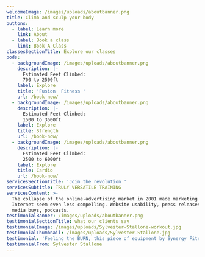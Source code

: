 ```yaml
---
welcomeImage: /images/uploads/aboutbanner.png
title: Climb and sculp your body
buttons:
  - label: Learn more
    link: About
  - label: Book a class
    link: Book A Class
classesSectionTitle: Explore our classes
pods:
  - backgroundImage: /images/uploads/aboutbanner.png
    description: |-
      Estimated Feet Climbed: 
      700 to 2500ft
    label: Explore
    title: 'Fusion  Fitness '
    url: /book-now/
  - backgroundImage: /images/uploads/aboutbanner.png
    description: |-
      Estimated Feet Climbed: 
      1500 to 3500ft
    label: Explore
    title: Strength
    url: /book-now/
  - backgroundImage: /images/uploads/aboutbanner.png
    description: |-
      Estimated Feet Climbed: 
      2500 to 6000ft
    label: Explore
    title: Cardio
    url: /book-now/
servicesSectionTitle: 'Join the revolution '
servicesSubtitle: TRULY VERSATILE TRAINING
servicesContent: >-
  The collapse of the online-advertising market in 2001 made marketing on the
  Internet seem even less compelling. Website usability, press releases, online
  media buys, podcasts.
testimonialBanner: /images/uploads/aboutbanner.png
testimonialSectionTitle: what our clients say
testimonialImage: /images/uploads/Sylvester-Stallone-workout.jpg
testimonialThumbnail: /images/uploads/Sylvester-Stallone.jpg
testimonial: 'Feeling the BURN, this piece of equipment by Synergy Fitness does it all.'
testimonialFrom: Sylvester Stallone
---
```


